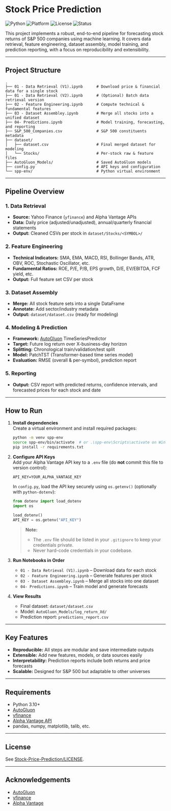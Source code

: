# Stock Price Prediction

![Python](https://img.shields.io/badge/python-3.12-blue)
![Platform](https://img.shields.io/badge/platform-Windows-lightgrey)
![License](https://img.shields.io/badge/license-MIT-green)
![Status](https://img.shields.io/badge/status-Active-brightgreen)

This project implements a robust, end-to-end pipeline for forecasting stock returns of S&P 500 companies using machine learning. It covers data retrieval, feature engineering, dataset assembly, model training, and prediction reporting, with a focus on reproducibility and extensibility.

---

## Project Structure

```
.
├── 01 - Data Retrieval (V1).ipynb      # Download price & financial data for a single stock
├── 01 - Data Retrieval (V2).ipynb      # (Optional) Batch data retrieval version
├── 02 - Feature Engineering.ipynb      # Compute technical & fundamental features
├── 03 - Dataset Assembley.ipynb        # Merge all stocks into a unified dataset
├── 04- Predictions.ipynb               # Model training, forecasting, and reporting
├── S&P_500_Companies.csv               # S&P 500 constituents metadata
├── dataset/
│   ├── dataset.csv                     # Final merged dataset for modeling
│   └── Stocks/                         # Per-stock raw & feature files
├── AutoGluon_Models/                   # Saved AutoGluon models
├── config.py                           # API keys and configuration
└── spp-env/                            # Python virtual environment
```

---

## Pipeline Overview

### 1. Data Retrieval

- **Source:** Yahoo Finance (`yfinance`) and Alpha Vantage APIs
- **Data:** Daily price (adjusted/unadjusted), annual/quarterly financial statements
- **Output:** Cleaned CSVs per stock in `dataset/Stocks/<SYMBOL>/`

### 2. Feature Engineering

- **Technical Indicators:** SMA, EMA, MACD, RSI, Bollinger Bands, ATR, OBV, ROC, Stochastic Oscillator, etc.
- **Fundamental Ratios:** ROE, P/E, P/B, EPS growth, D/E, EV/EBITDA, FCF yield, etc.
- **Output:** Full feature set CSV per stock

### 3. Dataset Assembly

- **Merge:** All stock feature sets into a single DataFrame
- **Annotate:** Add sector/industry metadata
- **Output:** `dataset/dataset.csv` (ready for modeling)

### 4. Modeling & Prediction

- **Framework:** [AutoGluon](https://auto.gluon.ai/) TimeSeriesPredictor
- **Target:** Future log return over X-business-day horizon
- **Splitting:** Chronological train/validation/test split
- **Model:** PatchTST (Transformer-based time series model)
- **Evaluation:** RMSE (overall & per-symbol), prediction report

### 5. Reporting

- **Output:** CSV report with predicted returns, confidence intervals, and forecasted prices for each stock and date

---

## How to Run

1. **Install dependencies**  
   Create a virtual environment and install required packages:
   ```sh
   python -m venv spp-env
   source spp-env/bin/activate  # or .\spp-env\Scripts\activate on Windows
   pip install -r requirements.txt
   ```

2. **Configure API Keys**  
   Add your Alpha Vantage API key to a `.env` file (do **not** commit this file to version control):
   ```
   API_KEY=YOUR_ALPHA_VANTAGE_KEY
   ```
   In `config.py`, load the API key securely using `os.getenv()` (optionally with `python-dotenv`):
   ```python
   from dotenv import load_dotenv
   import os

   load_dotenv()
   API_KEY = os.getenv("API_KEY")
   ```
   > **Note:**  
   > - The `.env` file should be listed in your `.gitignore` to keep your credentials private.
   > - Never hard-code credentials in your codebase.

3. **Run Notebooks in Order**  
   - `01 - Data Retrieval (V1).ipynb` – Download data for each stock
   - `02 - Feature Engineering.ipynb` – Generate features per stock
   - `03 - Dataset Assembley.ipynb` – Merge all stocks into one dataset
   - `04- Predictions.ipynb` – Train model and generate forecasts

4. **View Results**  
   - Final dataset: `dataset/dataset.csv`
   - Model: `AutoGluon_Models/log_return_Xd/`
   - Prediction report: `predictions_report.csv`

---

## Key Features

- **Reproducible:** All steps are modular and save intermediate outputs
- **Extensible:** Add new features, models, or data sources easily
- **Interpretability:** Prediction reports include both returns and price forecasts
- **Scalable:** Designed for S&P 500 but adaptable to other universes

---

## Requirements

- Python 3.10+
- [AutoGluon](https://auto.gluon.ai/)
- [yfinance](https://github.com/ranaroussi/yfinance)
- [Alpha Vantage API](https://www.alphavantage.co/)
- pandas, numpy, matplotlib, talib, etc.

---

## License

See [Stock-Price-Prediction/LICENSE](Stock-Price-Prediction/LICENSE).

---

## Acknowledgements

- [AutoGluon](https://auto.gluon.ai/)
- [yfinance](https://github.com/ranaroussi/yfinance)
- [Alpha Vantage](https://www.alphavantage.co/)
